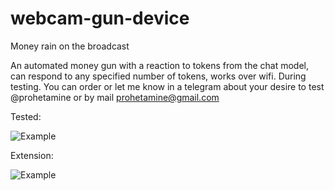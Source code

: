 # webcam-gun-device
Money rain on the broadcast

An automated money gun with a reaction to tokens from the chat model, can respond to any specified number of tokens, works over wifi. During testing. You can order or let me know in a telegram about your desire to test @prohetamine or by mail prohetamine@gmail.com

Tested: 


![Example](/example.gif)



Extension:


![Example](/example-extension.gif)
